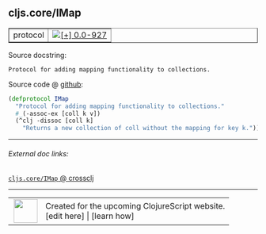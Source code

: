 ## cljs.core/IMap



 <table border="1">
<tr>
<td>protocol</td>
<td><a href="https://github.com/cljsinfo/cljs-api-docs/tree/0.0-927"><img valign="middle" alt="[+] 0.0-927" title="Added in 0.0-927" src="https://img.shields.io/badge/+-0.0--927-lightgrey.svg"></a> </td>
</tr>
</table>







Source docstring:

```
Protocol for adding mapping functionality to collections.
```


Source code @ [github](https://github.com/clojure/clojurescript/blob/r3297/src/main/cljs/cljs/core.cljs#L406-L410):

```clj
(defprotocol IMap
  "Protocol for adding mapping functionality to collections."
  #_(-assoc-ex [coll k v])
  (^clj -dissoc [coll k]
    "Returns a new collection of coll without the mapping for key k."))
```

<!--
Repo - tag - source tree - lines:

 <pre>
clojurescript @ r3297
└── src
    └── main
        └── cljs
            └── cljs
                └── <ins>[core.cljs:406-410](https://github.com/clojure/clojurescript/blob/r3297/src/main/cljs/cljs/core.cljs#L406-L410)</ins>
</pre>

-->

---



###### External doc links:

[`cljs.core/IMap` @ crossclj](http://crossclj.info/fun/cljs.core.cljs/IMap.html)<br>

---

 <table>
<tr><td>
<img valign="middle" align="right" width="48px" src="http://i.imgur.com/Hi20huC.png">
</td><td>
Created for the upcoming ClojureScript website.<br>
[edit here] | [learn how]
</td></tr></table>

[edit here]:https://github.com/cljsinfo/cljs-api-docs/blob/master/cljsdoc/cljs.core/IMap.cljsdoc
[learn how]:https://github.com/cljsinfo/cljs-api-docs/wiki/cljsdoc-files

<!--

This information was too distracting to show to readers, but I'll leave it
commented here since it is helpful to:

- pretty-print the data used to generate this document
- and show how to retrieve that data



The API data for this symbol:

```clj
{:ns "cljs.core",
 :name "IMap",
 :history [["+" "0.0-927"]],
 :type "protocol",
 :full-name-encode "cljs.core/IMap",
 :source {:code "(defprotocol IMap\n  \"Protocol for adding mapping functionality to collections.\"\n  #_(-assoc-ex [coll k v])\n  (^clj -dissoc [coll k]\n    \"Returns a new collection of coll without the mapping for key k.\"))",
          :title "Source code",
          :repo "clojurescript",
          :tag "r3297",
          :filename "src/main/cljs/cljs/core.cljs",
          :lines [406 410]},
 :methods [{:name "-dissoc",
            :signature ["[coll k]"],
            :docstring "Returns a new collection of coll without the mapping for key k."}],
 :full-name "cljs.core/IMap",
 :docstring "Protocol for adding mapping functionality to collections."}

```

Retrieve the API data for this symbol:

```clj
;; from Clojure REPL
(require '[clojure.edn :as edn])
(-> (slurp "https://raw.githubusercontent.com/cljsinfo/cljs-api-docs/catalog/cljs-api.edn")
    (edn/read-string)
    (get-in [:symbols "cljs.core/IMap"]))
```

-->

